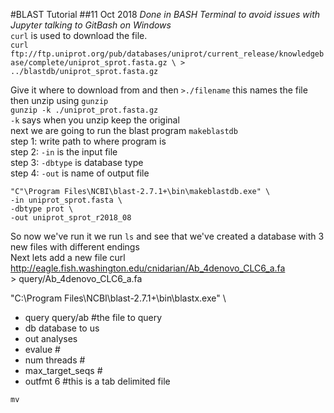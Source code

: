 #BLAST Tutorial
##11 Oct 2018
*Done in BASH Terminal to avoid issues with Jupyter talking to GitBash on Windows*  
`curl` is used to download the file.  
    `curl ftp://ftp.uniprot.org/pub/databases/uniprot/current_release/knowledgebase/complete/uniprot_sprot.fasta.gz \
	> ../blastdb/uniprot_sprot.fasta.gz`
    
Give it where to download from and then `>./filename` this names the file  
then unzip using `gunzip`  
`gunzip -k ./uniprot_prot.fasta.gz`  
`-k` says when you unzip keep the original  
next we are going to run the blast program `makeblastdb`  
step 1: write path to where program is  
step 2: `-in` is the input file  
step 3: `-dbtype` is database type  
step 4: `-out` is name of output file
      
    "C"\Program Files\NCBI\blast-2.7.1+\bin\makeblastdb.exe" \
    -in uniprot_sprot.fasta \
    -dbtype prot \
    -out uniprot_sprot_r2018_08 
 
So now we've run it we run `ls` and see that we've created a database with 3 new files with different endings  
Next lets add a new file
    curl http://eagle.fish.washington.edu/cnidarian/Ab_4denovo_CLC6_a.fa \
    > query/Ab_4denovo_CLC6_a.fa
 

"C:\Program Files\NCBI\blast-2.7.1+\bin\blastx.exe" \
- query query/ab #the file to query
- db database to us
- out analyses
- evalue #
- num threads #
- max_target_seqs #
- outfmt 6 #this is a tab delimited file

`mv` 